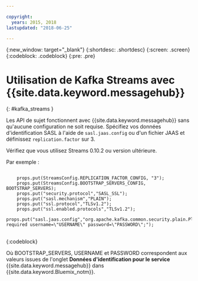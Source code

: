 ```yaml
---

copyright:
  years: 2015, 2018
lastupdated: "2018-06-25"

---
```


{:new_window: target="_blank"}
{:shortdesc: .shortdesc}
{:screen: .screen}
{:codeblock: .codeblock}
{:pre: .pre}

# Utilisation de Kafka Streams avec {{site.data.keyword.messagehub}}
{: #kafka_streams }

Les API de sujet fonctionnent avec {{site.data.keyword.messagehub}} sans qu'aucune configuration ne soit requise. Spécifiez vos données d'identification SASL à l'aide de <code>sasl.jaas.config</code> ou d'un fichier JAAS et définissez <code>replication.factor</code> sur 3.

Vérifiez que vous utilisez Streams 0.10.2 ou version ultérieure.   

Par exemple :

<pre>
<code>
    props.put(StreamsConfig.REPLICATION_FACTOR_CONFIG, "3");
    props.put(StreamsConfig.BOOTSTRAP_SERVERS_CONFIG, BOOTSTRAP_SERVERS);
    props.put("security.protocol","SASL_SSL");
    props.put("sasl.mechanism","PLAIN");
    props.put("ssl.protocol","TLSv1.2");
    props.put("ssl.enabled.protocols","TLSv1.2");
    props.put("sasl.jaas.config","org.apache.kafka.common.security.plain.PlainLoginModule required username=\"USERNAME\" password=\"PASSWORD\";");
</code>
</pre>
{:codeblock}

Où BOOTSTRAP_SERVERS, USERNAME et PASSWORD correspondent aux valeurs issues de l'onglet **Données d'identification pour le service** {{site.data.keyword.messagehub}} dans {{site.data.keyword.Bluemix_notm}}.

<!--
new topic that includes content from existing topics about samples and migration
-->

